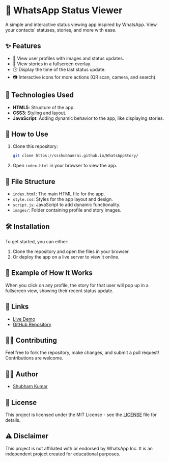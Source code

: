# 📱 WhatsApp Status Viewer

A simple and interactive status viewing app inspired by WhatsApp. View your contacts' statuses, stories, and more with ease.

## ✨ Features
- 💬 View user profiles with images and status updates.
- 🌄 View stories in a fullscreen overlay.
- 🕒 Display the time of the last status update.
- 📷 Interactive icons for more actions (QR scan, camera, and search).

## 🎨 Technologies Used
- **HTML5**: Structure of the app.
- **CSS3**: Styling and layout.
- **JavaScript**: Adding dynamic behavior to the app, like displaying stories.

## 🚀 How to Use
1. Clone this repository:
    ```bash
    git clone https://ssshubhamrai.github.io/WhatsAppStory/
    ```
2. Open `index.html` in your browser to view the app.

## 📂 File Structure
- `index.html`: The main HTML file for the app.
- `style.css`: Styles for the app layout and design.
- `script.js`: JavaScript to add dynamic functionality.
- `images/`: Folder containing profile and story images.

## 🛠 Installation

To get started, you can either:
1. Clone the repository and open the files in your browser.
2. Or deploy the app on a live server to view it online.

## 🤖 Example of How It Works

When you click on any profile, the story for that user will pop up in a fullscreen view, showing their recent status update.

## 🔗 Links
- [Live Demo](https://ssshubhamrai.github.io/WhatsAppStory/)
- [GitHub Repository](https://github.com/SSShubhamRai/WhatsAppStory)

## 👩‍💻 Contributing
Feel free to fork the repository, make changes, and submit a pull request! Contributions are welcome.

## 🧑‍💻 Author
- [Shubham Kumar](https://github.com/SSShubhamRai)

## 💬 License
This project is licensed under the MIT License - see the [LICENSE](LICENSE) file for details.

## ⚠️ Disclaimer
This project is not affiliated with or endorsed by WhatsApp Inc. It is an independent project created for educational purposes.
